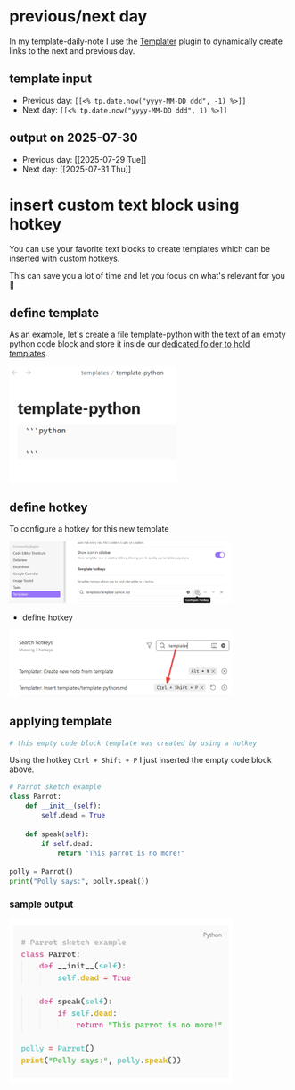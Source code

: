 # previous/next day

In my template-daily-note I use the [Templater](https://silentvoid13.github.io/Templater/) plugin to dynamically create links to the next and previous day. 

## template input
- Previous day: `[[<% tp.date.now("yyyy-MM-DD ddd", -1) %>]]`
- Next day: `[[<% tp.date.now("yyyy-MM-DD ddd", 1) %>]]`

## output on 2025-07-30
- Previous day: [[2025-07-29 Tue]]
- Next day: [[2025-07-31 Thu]]


# insert custom text block using hotkey

You can use your favorite text blocks to create templates which can be inserted with custom hotkeys. 

This can save you a lot of time and let you focus on what's relevant for you 🥳


## define template

As an example, let's create a file template-python with the text of an empty python code block and store it inside our <a href="../setup.md#templates-define-folder-location">dedicated folder to hold templates</a>. 

<img src="../../pics/template-python.png" width="300">


## define hotkey

To configure a hotkey for this new template

<img src="../../pics/templater-configure-hotkeys.png" width="400">

- define hotkey
<img src="../../pics/templater-define-hotkey.png" width="400">

## applying template

```python
# this empty code block template was created by using a hotkey
```

Using the hotkey `Ctrl + Shift + P` I just inserted the empty code block above. 


```python
# Parrot sketch example
class Parrot:
    def __init__(self):
        self.dead = True

    def speak(self):
        if self.dead:
            return "This parrot is no more!"

polly = Parrot()
print("Polly says:", polly.speak())
```

### sample output

<img src="../../pics/templater-python-example.png" width="400">


